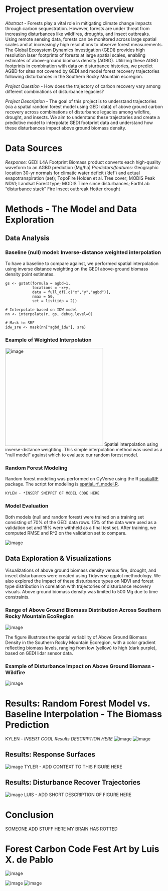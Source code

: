 # Project presentation overview
*Abstract* - Forests play a vital role in mitigating climate change impacts through carbon sequestration. However, forests are under threat from increasing disturbances like wildfires, droughts, and insect outbreaks. Using remote sensing data, forests can be monitored across large spatial scales and at increasingly high resolutions to observe forest measurements. The Global Ecosystem Dynamics Investigation (GEDI) provides high resolution laser footprints of forests at large spatial scales, enabling estimates of above-ground biomass density (AGBD). Utilizing these AGBD footprints in combination with data on disturbance histories, we predict AGBD for sites not covered by GEDI and model forest recovery trajectories following disturbances in the Southern Rocky Mountain ecoregion.

*Project Question* - How does the trajectory of carbon recovery vary among different combinations of disturbance legacies?

*Project Description* - The goal of this project is to understand trajectories (via a spatial random forest model using GEDI data) of above ground carbon recovery across combinations of disturbance legacies among wildfire, drought, and insects. We aim to understand these trajectories and create a predictive model to interpolate GEDI footprint data and understand how these disturbances impact above ground biomass density.

# Data Sources
*Response:*
GEDI L4A Footprint Biomass product converts each high-quality waveform to an AGBD prediction (Mg/ha)
*Predictors/features:*
Geographic location
30-yr normals for climatic water deficit (‘def’) and actual evapotranspiration (aet); TopoFire Holden et al.
Tree cover; MODIS
Peak NDVI; Landsat
Forest type; MODIS
Time since disturbances; EarthLab “disturbance stack”
Fire
Insect outbreak
Hotter drought 

# Methods - The Model and Data Exploration
## Data Analysis

### Baseline  (null) model: Inverse-distance weighted interpolation
To have a baseline to compare against, we performed spatial interpolation using inverse distance weighting on the GEDI above-ground biomass density point estimates. 

```
gs <- gstat(formula = agbd~1, 
            locations = ~x+y, 
            data = full_df[,c("x","y","agbd")], 
            nmax = 50, 
            set = list(idp = 2))

# Interpolate based on IDW model
nn <- interpolate(r, gs, debug.level=0)

# Mask to SRE
idw_sre <- mask(nn["agbd_idw"], sre)
```

### Example of Weighted Interpolation 
<img width="312" alt="image" src="https://github.com/CU-ESIIL/FCC24_Group_6/assets/20931106/496d1dbd-c9a3-46ea-a8b1-7bf78a54a272">
Spatial interpolation using inverse-distance weighting. This simple interpolation method was used as a "null model" against which to evaluate our random forest model.


### Random Forest Modeling
Random forest modeling was performed on CyVerse using the R [spatialRF](https://blasbenito.github.io/spatialRF/) package. The script for modeling is [spatial_rf_model.R](https://github.com/CU-ESIIL/FCC24_Group_6/tree/gh-pages-documentation/code/analysis/spatial_rf_model.R).


`KYLEN - *INSERT SNIPPET OF MODEL CODE HERE`

### Model Evaluation
Both models (null and random forest) were trained on a training set consisting of 70% of the GEDI data rows. 15% of the data were used as a validation set and 15% were withheld as a final test set. After training, we computed RMSE and R^2 on the validation set to compare. 

![image](https://github.com/CU-ESIIL/FCC24_Group_6/assets/122820473/d245f085-78ab-4553-8a78-255fe7866c94)


## Data Exploration & Visualizations
Visualizations of above ground biomass density versus fire, drought, and insect disturbances were created using Tidyverse ggplot methodology. We also explored the impact of these disturbance types on NDVI and forest type distribution in corelation with trajectories of disturbance recovery visuals. Above ground biomass density was limited to 500 Mg due to time constraints.

### Range of Above Ground Biomass Distribution Across Southern Rocky Mountain EcoRegion
![image](https://github.com/CU-ESIIL/FCC24_Group_6/assets/122820473/5ec244fc-5979-4387-8e37-b78386feb41a)

The figure illustrates the spatial variability of Above Ground Biomass Density in the Southern Rocky Mountain Ecoregion, with a color gradient reflecting biomass levels, ranging from low (yellow) to high (dark purple), based on GEDI lidar sensor data.

### Example of Disturbance Impact on Above Ground Biomass - Wildfire
![image](https://github.com/CU-ESIIL/FCC24_Group_6/assets/122820473/a7fc6657-223f-42cf-8c9d-6adfd5c9f285)

# Results: Random Forest Model vs. Baseline Interpolation - The Biomass Prediction
KYLEN - *INSERT COOL Results DESCRIPTION HERE*
![image](https://github.com/CU-ESIIL/FCC24_Group_6/assets/122820473/afd29635-ee50-4c2e-932c-5933cab01bf9)
![image](https://github.com/CU-ESIIL/FCC24_Group_6/assets/122820473/683d9846-a9e3-4516-a379-0e3bf6cd8f95)

## Results: Response Surfaces
![image](https://github.com/CU-ESIIL/FCC24_Group_6/assets/122820473/7091c3c6-2fdd-41bb-ac16-5257f4334a1f)
TYLER - ADD CONTEXT TO THIS FIGURE HERE

## Results: Disturbance Recover Trajectories
![image](https://github.com/CU-ESIIL/FCC24_Group_6/assets/122820473/1e18caa7-1738-4a66-8ee6-6dba98515970)
LUIS - ADD SHORT DESCRIPTION OF FIGURE HERE

# Conclusion
  SOMEONE ADD STUFF HERE MY BRAIN HAS ROTTED


# Forest Carbon Code Fest Art by Luis X. de Pablo
![image](https://github.com/CU-ESIIL/FCC24_Group_6/assets/122820473/5830be2b-dc72-4376-8ee7-701971c49374)

![image](https://github.com/CU-ESIIL/FCC24_Group_6/assets/122820473/5688c446-665a-4484-b08c-35d8c336d95e)
![image](https://github.com/CU-ESIIL/FCC24_Group_6/assets/122820473/40eb59b0-6e04-47d8-a2bb-5f05165ebbb7)







